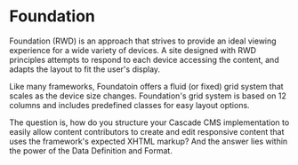 # Foundation

Foundation (RWD) is an approach that strives to provide an ideal viewing experience for a wide variety of devices. A site designed with RWD principles attempts to respond to each device accessing the content, and adapts the layout to fit the user's display.

Like many frameworks, Foundatoin offers a fluid (or fixed) grid system that scales as the device size changes. Foundation's grid system is based on 12 columns and includes predefined classes for easy layout options.

The question is, how do you structure your Cascade CMS implementation to easily allow content contributors to create and edit responsive content that uses the framework's expected XHTML markup? And the answer lies within the power of the Data Definition and Format.
